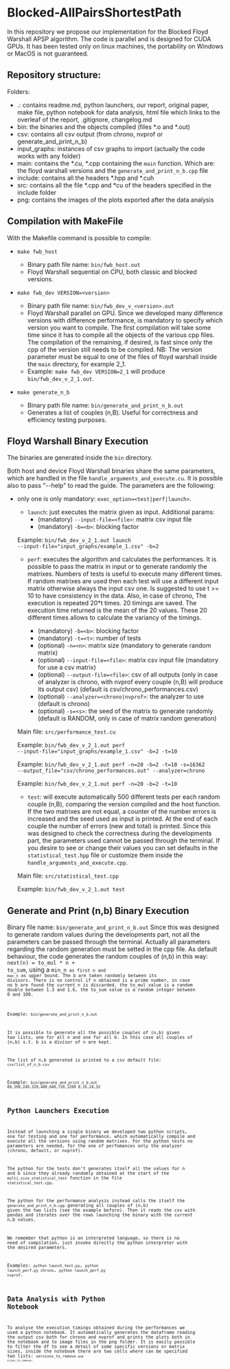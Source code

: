 # Blocked-AllPairsShortestPath

In this repository we propose our implementation for the Blocked Floyd Warshall APSP algorithm. The code is parallel and is designed for CUDA GPUs.
It has been tested only on linux machines, the portability on Windows or MacOS is not guaranteed.

## Repository structure:

Folders:
* .: contains readme.md, python launchers, our report, original paper, make file, python notebook for data analysis, html file which links to the overleaf of the report, .gitignore, changelog.md
* bin: the binaries and the objects compiled (files *.o and *.out)
* csv: contains all csv output (from chrono, nvprof or generate_and_print_n_b)
* input_graphs: instances of csv graphs to import (actually the code works with any folder)
* main: contains the *.cu, *.cpp containing the <code>main</code> function. Which are: the floyd warshall versions and the <code>generate_and_print_n_b.cpp</code> file
* include: contains all the headers *.hpp and *.cuh
* src: contains all the file *.cpp and *cu of the headers specified in the include folder 
* png: contains the images of the plots exported after the data analysis

## Compilation with MakeFile

With the Makefile command is possible to compile:

* <code>make fwb_host</code>
    - Binary path file name: <code>bin/fwb_host.out</code>
    - Floyd Warshall sequential on CPU, both classic and blocked versions.

* <code>make fwb_dev VERSION=\<version\></code>
    - Binary path file name: <code>bin/fwb_dev_v_\<version\>.out</code>
    - Floyd Warshall parallel on GPU. Since we developed many difference versions with difference performance, is mandatory to specify which version you want to compile. The first compilation will take some time since it has to compile all the objects of the various cpp files. The compilation of the remaining, if desired, is fast since only the cpp of the version still needs to be compiled. NB: The version parameter must be equal to one of the files of floyd warshall inside the <code>main</code> directory, for example 2_1.
    - Example: <code>make fwb_dev VERSION=2_1</code> will produce <code>bin/fwb_dev_v_2_1.out</code>.

* <code>make generate_n_b</code>
    - Binary path file name: <code>bin/generate_and_print_n_b.out</code>
    - Generates a list of couples (n,B). Useful for correctness and efficiency testing purposes. 

## Floyd Warshall Binary Execution

The binaries are generated inside the <code>bin</code> directory.

Both host and device Floyd Warshall binaries share the same parameters, which are handled in the file <code>handle_arguments_and_execute.cu</code>.
It is possible also to pass "--help" to read the guide.
The parameters are the following:

* only one is only mandatory: <code>exec_option=\<test\|perf\|launch></code>.

    - <code>launch</code>: just executes the matrix given as input. Additional params:
        - (mandatory) <code>--input-file=\<file\></code>: matrix csv input file
        - (mandatory) <code>-b=\<b\></code>: blocking factor
        
    Example: <code>bin/fwb_dev_v_2_1.out launch --input-file="input_graphs/example_1.csv" -b=2</code>

    - <code>perf</code>: executes the algorithm and calculates the performances. It is possible to pass the matrix in input or to generate randomly the matrixes. Numbers of tests is useful to execute many different times. If random matrixes are used then each test will use a different input matrix otherwise always the input csv one. Is suggested to use t >= 10 to have consistency in the data. Also, in case of chrono, The execution is repeated 20*t times. 20 timings are saved. The execution time returned is the mean of the 20 values. These 20 different times allows to calculate the variancy of the timings.

        - (mandatory) <code>-b=\<b\></code>: blocking factor
        - (mandatory) <code>-t=\<t\></code>: number of tests
        - (optional)  <code>-n=\<n\></code>: matrix size (mandatory to generate random matrix)
        - (optional)  <code>--input-file=\<file\></code>: matrix csv input file (mandatory for use a csv matrix) 
        - (optional)  <code>--output-file=\<file\></code>: csv of all outputs (only in case of analyzer is chrono, with nvprof every couple (n,B) will produce its output csv) (default is csv/chrono_performances.csv)
        - (optional)  <code>--analyzer=\<chrono\|nvprof\></code>: the analyzer to use (default is chrono)
        - (optional)  <code>-s=\<s\></code>: the seed of the matrix to generate randomly (default is RANDOM, only in case of matrix random generation)

    Main file: <code>src/performance_test.cu</code>
        
    Example: <code>bin/fwb_dev_v_2_1.out perf --input-file="input_graphs/example_1.csv" -b=2 -t=10</code>
        
    Example: <code>bin/fwb_dev_v_2_1.out perf -n=20 -b=2 -t=10 -s=16362 --output_file="csv/chrono_performances.out" --analyzer=chrono</code>
        
    Example: <code>bin/fwb_dev_v_2_1.out perf -n=20 -b=2 -t=10</code>

    - <code>test</code>: will execute automatically 500 different tests per each random couple (n,B), comparing the version compiled and the host function. If the two matrixes are not equal, a counter of the number errors is increased and the seed used as input is printed. At the end of each couple the number of errors (new and total) is printed. Since this was designed to check the correctness during the developments part, the parameters used cannot be passed through the terminal. If you desire to see or change their values you can set defaults in the <code>statistical_test.hpp</code> file or customize them inside the <code>handle_arguments_and_execute.cpp</code>. 
        
    Main file: <code>src/statistical_test.cpp</code>

    Example: <code>bin/fwb_dev_v_2_1.out test</code>

## Generate and Print (n,b) Binary Execution
Binary file name: <code>bin/generate_and_print_n_b.out</code>
Since this was designed to generate random values during the developments part, not all the parameters can be passed through the terminal. 
Actually all parameters regarding the random generation must be setted in the cpp file.
As default behaviour, the code generates the random couples of (n,b) in this way: <code>next(n) = to_mul * n + to_sum</code>, using a <code>min_n<code> as first n and <code>max_n</code> as upper bound. 
The b are taken randomly between its divisors. There is no control if n obtained is a prime number, in case no b are found the current n is discarded. the to_mul value is a random double between 1.3 and 1.6, the to_sum value is a random integer between 0 and 100.

Example: <code>bin/generate_and_print_n_b.out</code>

It is possible to generate all the possible couples of (n,b) given two lists, one for all n and one for all b.
In this case all couples of (n,b) s.t. b is a divisor of n are kept.

The list of n,b generated is printed to a csv default file: <code>csv/list_of_n_b.csv</code>

Example: <code>bin/generate_and_print_n_b.out 80,160,240,320,480,640,720,1200 8,16,24,32</code>

## Python Launchers Execution

Instead of launching a single binary we developed two python scripts, one for testing and one for performance, which automatically compile and execute all the versions using random matrixes. For the python tests no parameters are needed, for the one of perfomances only the analyzer (chrono, default, or nvprof).

The python for the tests don't generates itself all the values for n and b since they already randomly obtained at the start of the <code>multi_size_statistical_test</code> function in the file <code>statistical_test.cpp</code>.

The python for the performance analysis instead calls the itself the <code>generate_and_print_n_b.cpp</code> generating all couples of (n,b) given the two lists (see the example before).
Then it reads the csv with pandas and iterates over the rows launching the binary with the current n,b values.

We remember that python is an interpreted language, so there is no need of compilation, just invoke directly the python interpreter with the desired parameters.

Examples:
<code>python launch_test.py</code>,
<code>python launch_perf.py chrono</code>,
<code>python launch_perf.py nvprof</code>.

## Data Analysis with Python Notebook
To analyse the execution timings obtained during the performances we used a python notebook.
It automatically generates the dataframe reading the output csv both for chrono and nvprof and prints the plots both in the notebook and to image files in the png folder.
It is easily possible to filter the df to see a detail of some specific versions or matrix sizes, inside the notebook there are two cells where can be specified two lists: <code>versions_to_remove<code> and <code>sizes_to_remove</code>.

